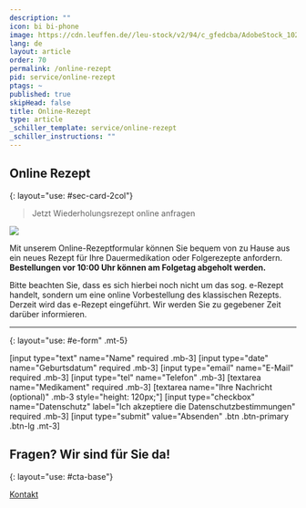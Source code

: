 ```yaml
---
description: ""
icon: bi bi-phone
image: https://cdn.leuffen.de//leu-stock/v2/94/c_gfedcba/AdobeStock_102663778.webp
lang: de
layout: article
order: 70
permalink: /online-rezept
pid: service/online-rezept
ptags: ~
published: true
skipHead: false
title: Online-Rezept
type: article
_schiller_template: service/online-rezept
_schiller_instructions: ""
---
```

## Online Rezept
{: layout="use: #sec-card-2col"}

> Jetzt Wiederholungsrezept online anfragen


![](https://cdn.leuffen.de//leu-stock/v2/96/c_gfedcba/AdobeStock_249986710.webp)


Mit unserem Online-Rezeptformular können Sie bequem von zu Hause aus ein neues Rezept für Ihre Dauermedikation oder Folgerezepte anfordern.
 **Bestellungen vor 10:00 Uhr können am Folgetag abgeholt werden.**

Bitte beachten Sie, dass es sich hierbei noch nicht um das sog. e-Rezept handelt, sondern um eine online Vorbestellung des klassischen Rezepts. Derzeit wird das e-Rezept eingeführt. Wir werden Sie zu gegebener Zeit darüber informieren.





---
{: layout="use: #e-form" .mt-5}

[input type="text"  name="Name" required .mb-3]
[input type="date" name="Geburtsdatum" required .mb-3]
[input type="email" name="E-Mail" required .mb-3]
[input type="tel" name="Telefon" .mb-3]
[textarea name="Medikament" required .mb-3]
[textarea name="Ihre Nachricht (optional)" .mb-3 style="height: 120px;"]
[input type="checkbox" name="Datenschutz" label="Ich akzeptiere die Datenschutzbestimmungen" required .mb-3]
[input type="submit" value="Absenden" .btn .btn-primary .btn-lg .mt-3]



## Fragen? Wir sind für Sie da!
{: layout="use: #cta-base"}

[Kontakt](/kontakt)
